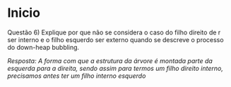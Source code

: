 # Inicio

Questão 6) Explique por que não se considera o caso do filho direito de r ser interno e o filho esquerdo ser externo quando se descreve o processo do down-heap bubbling.

*Resposta: A forma com que a estrutura da árvore é montada parte da esquerda para a direita, sendo assim para termos um filho direito interno, precisamos antes ter um filho interno esquerdo* 
